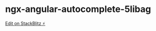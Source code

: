 # ngx-angular-autocomplete-5libag

[Edit on StackBlitz ⚡️](https://stackblitz.com/edit/ngx-angular-autocomplete-lq6anr)